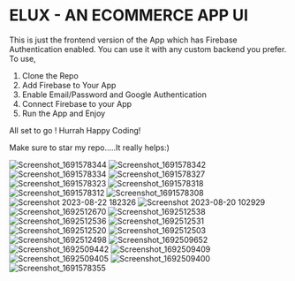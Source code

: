 # ELUX - AN ECOMMERCE APP UI
This is just the frontend version of the App which has Firebase Authentication enabled. You can use it with any custom backend you prefer. To use, 
1. Clone the Repo
2. Add Firebase to Your App
3. Enable Email/Password and Google Authentication
4. Connect Firebase to your App
5. Run the App and Enjoy

All set to go ! Hurrah
Happy Coding!

Make sure to star my repo.....It really helps:)

![Screenshot_1691578344](https://github.com/zargham746/Elux-Ecommerce-App/assets/121686435/87a1f2f9-eb33-4149-8124-2499485b6461)
![Screenshot_1691578342](https://github.com/zargham746/Elux-Ecommerce-App/assets/121686435/d74de0c4-b0d4-42ea-8bea-cedd54ee571f)
![Screenshot_1691578334](https://github.com/zargham746/Elux-Ecommerce-App/assets/121686435/b9536437-6ac4-40e2-b369-1f8c71ac8a8b)
![Screenshot_1691578327](https://github.com/zargham746/Elux-Ecommerce-App/assets/121686435/56db9ed7-fbb7-478a-9bcb-a1b104de6223)
![Screenshot_1691578323](https://github.com/zargham746/Elux-Ecommerce-App/assets/121686435/b828b837-61e0-43ae-9afa-6334d5df88ce)
![Screenshot_1691578318](https://github.com/zargham746/Elux-Ecommerce-App/assets/121686435/fcad7c13-b50c-43f3-9b89-cabed20a6a38)
![Screenshot_1691578312](https://github.com/zargham746/Elux-Ecommerce-App/assets/121686435/eefc2e6e-90b8-48fe-b568-0cf4cab36497)
![Screenshot_1691578308](https://github.com/zargham746/Elux-Ecommerce-App/assets/121686435/525a520f-2bb8-412e-9f11-9da743219f2e)
![Screenshot 2023-08-22 182326](https://github.com/zargham746/Elux-Ecommerce-App/assets/121686435/3fc04718-0ba2-45b8-a94c-a093bc3eefc2)
![Screenshot 2023-08-20 102929](https://github.com/zargham746/Elux-Ecommerce-App/assets/121686435/01506f86-0403-4942-b26b-c5ff680e7b0e)
![Screenshot_1692512670](https://github.com/zargham746/Elux-Ecommerce-App/assets/121686435/fa05751e-78c6-45a6-838b-bbfdbcb8598c)
![Screenshot_1692512538](https://github.com/zargham746/Elux-Ecommerce-App/assets/121686435/0627b3ee-7f7b-41af-9a50-334718b3d2cb)
![Screenshot_1692512536](https://github.com/zargham746/Elux-Ecommerce-App/assets/121686435/66462847-e990-4897-9d69-09cfc4855ccd)
![Screenshot_1692512531](https://github.com/zargham746/Elux-Ecommerce-App/assets/121686435/1eb69339-20a0-481c-982e-b9714244cbb8)
![Screenshot_1692512520](https://github.com/zargham746/Elux-Ecommerce-App/assets/121686435/87149e5a-3cc9-4313-a382-5e95fb5a2b55)
![Screenshot_1692512503](https://github.com/zargham746/Elux-Ecommerce-App/assets/121686435/cfa20fcc-8f80-42c2-af7e-69f5c8db9ba6)
![Screenshot_1692512498](https://github.com/zargham746/Elux-Ecommerce-App/assets/121686435/6f69f3e4-acfb-4c1a-b192-c8ca3373e0a3)
![Screenshot_1692509652](https://github.com/zargham746/Elux-Ecommerce-App/assets/121686435/8097fbfd-bd23-4ad4-b345-dbd4ff957694)
![Screenshot_1692509442](https://github.com/zargham746/Elux-Ecommerce-App/assets/121686435/e6997e96-d3ad-406a-97a1-95aef25e2b82)
![Screenshot_1692509409](https://github.com/zargham746/Elux-Ecommerce-App/assets/121686435/f4d19372-0548-43ae-8edc-b6d135706e3c)
![Screenshot_1692509405](https://github.com/zargham746/Elux-Ecommerce-App/assets/121686435/d19d64f2-b12d-46c0-8630-4161cd21a15f)
![Screenshot_1692509400](https://github.com/zargham746/Elux-Ecommerce-App/assets/121686435/14e3a2e8-b553-4710-97dd-4e8174a57694)
![Screenshot_1691578355](https://github.com/zargham746/Elux-Ecommerce-App/assets/121686435/a50db405-bb7c-402e-9778-9a6a72a79aa7)
